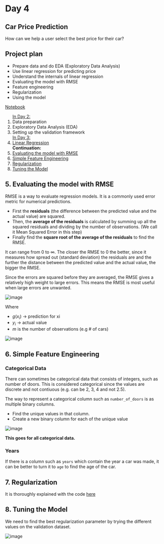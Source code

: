 # Day 4


## **Car Price Prediction**
How can we help a user select the best price for their car?

## Project plan
- Prepare data and do EDA (Exploratory Data Analysis)
- Use linear regression for predicting price
- Understand the internals of linear regression
- Evaluating the model with RMSE
- Feature engineering
- Regularization
- Using the model

<a href="https://github.com/SohailaDiab/365-Days-of-AI/blob/main/Week-1/CarPricePrediction.ipynb">Notebook</a>

<ol>
  <a href="https://github.com/SohailaDiab/365-Days-of-AI/blob/main/Week-1/Day-2/Day-2.md">In Day 2:</a>
    <li>Data preparation</li>
    <li>Exploratory Data Analysis (EDA)</li>
    <li>Setting up the validation framework</li>
  <a href="https://github.com/SohailaDiab/365-Days-of-AI/blob/main/Week-1/Day-3/Day-3.md">In Day 3:</a>
  <li><a href="#4-linear-regression">Linear Regression</a></li>
  <b>Continuation:</b>
  <li><a href="#5-evaluating-the-model-with-rmse">Evaluating the model with RMSE</a></li>
  <li><a href="#6-simple-feature-engineering">Simple Feature Engineering</a></li>
  <li><a href="#7-simple-feature-engineering">Regularization</a></li>
  <li><a href="#8-tuning-the-model">Tuning the Model</a></li>
</ol>

## 5. Evaluating the model with RMSE
RMSE is a way to evaluate regression models. It is a commonly used error metric for numerical predictions.

- First the **residuals** (the difference between the predicted value and the actual value) are squared. 
- Then, the **average of the residuals** is calculated by summing up all the squared residuals and dividing by the number of observations. (We call it Mean Squared Error in this step)
- Finally find the **square root of the average of the residuals** to find the RMSE.

It can range from 0 to ∞. The closer the RMSE to 0 the better, since it measures how spread out (standard deviation) the residuals are and the further the distance between the predicted value and the actual value, the bigger the RMSE.

Since the errors are squared before they are averaged, the RMSE gives a relatively high weight to large errors. This means the RMSE is most useful when large errors are unwanted.

![image](https://user-images.githubusercontent.com/70928356/192907565-5ad59ec6-0ede-400d-9c52-bdaf27fa7a04.png)

Where
- $g(x_i)$ -> prediction for xi
- $y_i$ -> actual value
- $m$ is the number of observations (e.g # of cars)

![image](https://user-images.githubusercontent.com/70928356/192906999-46cb6e23-0707-4b39-8d0e-b26595d136ea.png)

## 6. Simple Feature Engineering

### Categorical Data

There can sometimes be categorical data that consists of integers, such as number of doors. This is considered categorical since the values are discrete and not contiuous (e.g. can be 2, 3, 4 and not 2.5).

The way to represent a categorical column such as `number_of_doors` is as multiple binary columns.
- Find the unique values in that column.
- Create a new binary column for each of the unique value

![image](https://user-images.githubusercontent.com/70928356/193014657-087b897b-22f7-4e3a-ae70-b519ec8e15d0.png)

**This goes for all categorical data.**

### Years
If there is a column such as `years` which contain the year a car was made, it can be better to turn it to `age` to find the age of the car.

## 7. Regularization

It is thoroughly explained with the code <a href="https://colab.research.google.com/drive/1_zlwG_QLW8IgOUGhL48HCfgT3MKCE8bs?authuser=1#scrollTo=VSAT1jI9PYI2">here</a>

## 8. Tuning the Model

We need to find the best regularization parameter by trying the different values on the validation dataset.

![image](https://user-images.githubusercontent.com/70928356/193109590-d01c4ae6-b7f1-421f-8f9e-729f6974381d.png)

